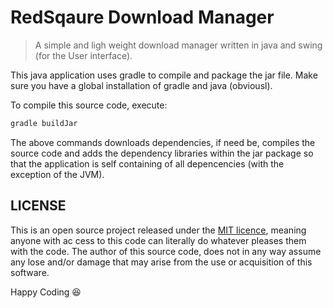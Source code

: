# RedSqaure Download Manager

>A simple and ligh weight download manager written in java and swing (for the User interface).

This java application uses gradle to compile and package the jar file.
Make sure you have a global installation of gradle and java (obviousl).

To compile this source code, execute:

```bash
gradle buildJar
```

The above commands downloads dependencies, if need be, compiles the source code and adds the dependency libraries within the jar package so that the application is self containing of all depencencies (with the exception of the JVM).

## LICENSE

This is an open source project released under the [MIT licence](LICENSE.md), meaning anyone with ac
cess to this code can literally do whatever pleases them with the code.
The author of this source code, does not in any way assume any lose and/or damage that may arise from the use or acquisition of this software.

Happy Coding :satisfied:

